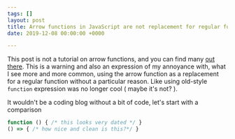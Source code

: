 ```yaml
---
tags: []
layout: post
title: Arrow functions in JavaScript are not replacement for regular functions
date: 2019-12-08 00:00:00 +0000

---
```

This post is not a tutorial on arrow functions, and you can find many [out there](https://developer.mozilla.org/en-US/docs/Web/JavaScript/Reference/Functions/Arrow_functions). This is a warning and also an expression of my annoyance with, what I see more and more common, using the arrow function as a replacement for a regular function without a particular reason. Like using old-style `function` expression was no longer cool ( maybe it's not? ).

It wouldn't be a coding blog without a bit of code, let's start with a comparison

```javascript
function () { /* this looks very dated */ } 
() => { /* how nice and clean is this?*/ }
```